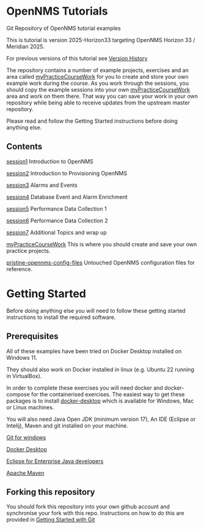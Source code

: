 # OpenNMS Tutorials

Git Repository of OpenNMS tutorial examples

This is tutorial is version 2025-Horizon33 targeting OpenNMS Horizon 33 / Meridian 2025.

For previous versions of this tutorial see [Version History](../main/versionHistory.md)

The repository contains a number of example projects, exercises and an area called [myPracticeCourseWork](../main/myPracticeCourseWork/) for you to create and store your own example work during the course. 
As you work through the sessions, you should copy the example sessions into your own [myPracticeCourseWork](../main/myPracticeCourseWork/) area and work on them there. 
That way you can save your work in your own repository while being able to receive updates from the upstream master repository.

Please read and follow the Getting Started instructions before doing anything else.

## Contents
[session1](../main/session1/) Introduction to OpenNMS

[session2](../main/session2/) Introduction to Provisioning OpenNMS

[session3](../main/session3/) Alarms and Events

[session4](../main/session4/) Database Event and Alarm Enrichment

[session5](../main/session5/) Performance Data Collection 1

[session6](../main/session6/) Performance Data Collection 2

[session7](../main/session7/) Additional Topics and wrap up

[myPracticeCourseWork](../main/myPracticeCourseWork) This is where you should create and save your own practice projects.

[pristine-opennms-config-files](../main/pristine-opennms-config-files/) Untouched OpenNMS configuration files for reference.

# Getting Started
Before doing anything else you will need to follow these getting started instructions to install the required software.

## Prerequisites

All of these examples have been tried on Docker Desktop installed on Windows 11.

They should also work on Docker installed in linux  (e.g. Ubuntu 22 running in VirtualBox).

In order to complete these exercises you will need docker and docker-compose for the containerised exercises. 
The easiest way to get these packages is to install [docker-desktop](https://www.docker.com/products/docker-desktop/) which is available for Windows, Mac or Linux machines. 

You will also need Java Open JDK (minimum version 17), An IDE (Eclipse or Intelij), Maven and git installed on your machine. 

[Git for windows](https://git-scm.com/download/win)

[Docker Desktop](https://www.docker.com/products/docker-desktop/)

[Eclipse for Enterprise Java developers](https://www.eclipse.org/downloads/packages/release/2023-12/r/eclipse-ide-enterprise-java-and-web-developers)

[Apache Maven](https://maven.apache.org/)

## Forking this repository

You should fork this repository into your own github account and synchronise your fork with this repo. 
Instructions on how to do this are provided in [Getting Started with Git](../main/gettingStartedWithGit.md)
